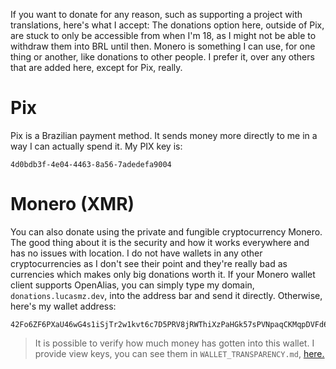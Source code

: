 If you want to donate for any reason, such as supporting a project with translations, here's what I accept:
The donations option here, outside of Pix, are stuck to only be accessible from when I'm 18, as I might not be able to withdraw them into BRL until then.
Monero is something I can use, for one thing or another, like donations to other people. I prefer it, over any others that are added here, except for Pix, really.

# Pix

Pix is a Brazilian payment method. It sends money more directly to me in a way I can actually spend it.
My PIX key is:
```4b
4d0bdb3f-4e04-4463-8a56-7adedefa9004
```

# Monero (XMR)

You can also donate using the private and fungible cryptocurrency Monero. The good thing about it is the security and how it works everywhere and has no issues with location. I do not have wallets in any other cryptocurrencies as I don't see their point and they're really bad as currencies which makes only big donations worth it.
If your Monero wallet client supports OpenAlias, you can simply type my domain, `donations.lucasmz.dev`, into the address bar and send it directly. Otherwise, here's my wallet address:
```
42Fo6ZF6PXaU46wG4s1iSjTr2w1kvt6c7D5PRV8jRWThiXzPaHGk57sPVNpaqCKMqpDVFd6J3BEj2YZDVR4WdTtfQQxMnCy
```

> It is possible to verify how much money has gotten into this wallet. I provide view keys, you can see them in `WALLET_TRANSPARENCY.md`, [here.](/WALLET_TRANSPARENCY.md)